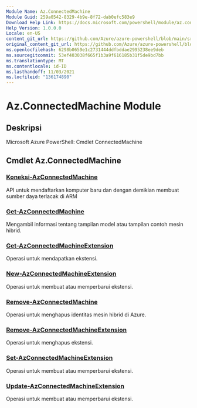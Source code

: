 ```yaml
---
Module Name: Az.ConnectedMachine
Module Guid: 259a0542-8329-4b9e-8f72-dab0efc583e9
Download Help Link: https://docs.microsoft.com/powershell/module/az.connectedmachine
Help Version: 1.0.0.0
Locale: en-US
content_git_url: https://github.com/Azure/azure-powershell/blob/main/src/ConnectedMachine/help/Az.ConnectedMachine.md
original_content_git_url: https://github.com/Azure/azure-powershell/blob/main/src/ConnectedMachine/help/Az.ConnectedMachine.md
ms.openlocfilehash: 6298b0659e1c2731444ddfbddae2995238ee9deb
ms.sourcegitcommit: 53ef403038f665f1b3a9f616185b31f5de9bd7bb
ms.translationtype: MT
ms.contentlocale: id-ID
ms.lasthandoff: 11/03/2021
ms.locfileid: "136174890"
---
```

# Az.ConnectedMachine Module
## Deskripsi
Microsoft Azure PowerShell: Cmdlet ConnectedMachine

## Cmdlet Az.ConnectedMachine
### [Koneksi-AzConnectedMachine](Connect-AzConnectedMachine.md)
API untuk mendaftarkan komputer baru dan dengan demikian membuat sumber daya terlacak di ARM

### [Get-AzConnectedMachine](Get-AzConnectedMachine.md)
Mengambil informasi tentang tampilan model atau tampilan contoh mesin hibrid.

### [Get-AzConnectedMachineExtension](Get-AzConnectedMachineExtension.md)
Operasi untuk mendapatkan ekstensi.

### [New-AzConnectedMachineExtension](New-AzConnectedMachineExtension.md)
Operasi untuk membuat atau memperbarui ekstensi.

### [Remove-AzConnectedMachine](Remove-AzConnectedMachine.md)
Operasi untuk menghapus identitas mesin hibrid di Azure.

### [Remove-AzConnectedMachineExtension](Remove-AzConnectedMachineExtension.md)
Operasi untuk menghapus ekstensi.

### [Set-AzConnectedMachineExtension](Set-AzConnectedMachineExtension.md)
Operasi untuk membuat atau memperbarui ekstensi.

### [Update-AzConnectedMachineExtension](Update-AzConnectedMachineExtension.md)
Operasi untuk membuat atau memperbarui ekstensi.

